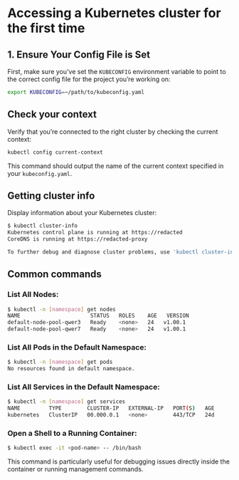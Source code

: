 # Accessing a Kubernetes cluster for the first time 

## 1. Ensure Your Config File is Set

First, make sure you’ve set the `KUBECONFIG` environment variable to point to the correct config file for the project you’re working on: 


```bash
export KUBECONFIG=~/path/to/kubeconfig.yaml
```

## Check your context

Verify that you’re connected to the right cluster by checking the current context:

```bash
kubectl config current-context
```

This command should output the name of the current context specified in your `kubeconfig.yaml`.

## Getting cluster info 

Display information about your Kubernetes cluster:

```bash
$ kubectl cluster-info
Kubernetes control plane is running at https://redacted
CoreDNS is running at https://redacted-proxy

To further debug and diagnose cluster problems, use 'kubectl cluster-info dump'.
```

## Common commands

### List All Nodes:

```bash
$ kubectl -n [namespace] get nodes
NAME                      STATUS   ROLES    AGE   VERSION
default-node-pool-qwer3   Ready    <none>   24   v1.00.1
default-node-pool-qwer7   Ready    <none>   24   v1.00.1
```

### List All Pods in the Default Namespace:

```bash
$ kubectl -n [namespace] get pods
No resources found in default namespace.
```

### List All Services in the Default Namespace:

```bash
$ kubectl -n [namespace] get services
NAME         TYPE        CLUSTER-IP   EXTERNAL-IP   PORT(S)   AGE
kubernetes   ClusterIP   00.000.0.1   <none>        443/TCP   24d
```
### Open a Shell to a Running Container:

```bash
$ kubectl exec -it <pod-name> -- /bin/bash
```

This command is particularly useful for debugging issues directly inside the container or running management commands. 
